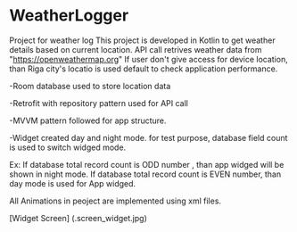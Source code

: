 # WeatherLogger
Project for weather log
This project is developed in Kotlin to get weather details based on current location.
API call retrives weather data from "https://openweathermap.org"
If user don't give access for device location, than Riga city's locatio is used default to check application performance.

  -Room database used to store location data
 
 -Retrofit with repository pattern used for API call
 
 -MVVM pattern followed for app structure.
 
 -Widget created day and night mode. for test purpose, database field count is used to switch widged mode.
 
 Ex: If database total record count is ODD number , than app widged will be shown in night mode. If database total record count is EVEN number, than day mode is used for App widged.

All Animations in peoject are implemented using xml files.

[Widget Screen] (.screen_widget.jpg)


